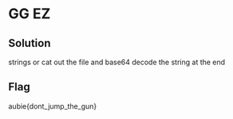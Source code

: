 # GG EZ

## Solution
strings or cat out the file and base64 decode the string at the end

## Flag
aubie{dont_jump_the_gun}